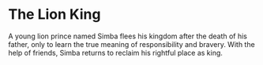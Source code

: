 # The Lion King

A young lion prince named Simba flees his kingdom after the death of his father, only to learn the true meaning of responsibility and bravery. With the help of friends, Simba returns to reclaim his rightful place as king.
